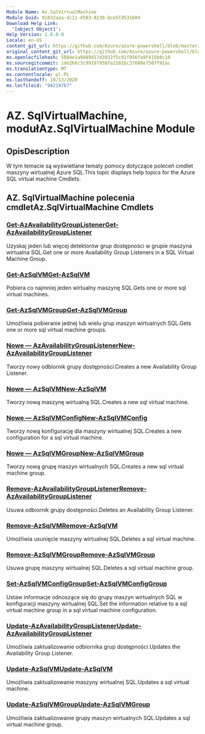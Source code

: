 ```yaml
---
Module Name: Az.SqlVirtualMachine
Module Guid: 91832aaa-dc11-4583-8239-bce5fd531604
Download Help Link:
  '[object Object]': 
Help Version: 1.0.0.0
Locale: en-US
content_git_url: https://github.com/Azure/azure-powershell/blob/master/src/SqlVirtualMachine/SqlVirtualMachine/help/Az.SqlVirtualMachine.md
original_content_git_url: https://github.com/Azure/azure-powershell/blob/master/src/SqlVirtualMachine/SqlVirtualMachine/help/Az.SqlVirtualMachine.md
ms.openlocfilehash: 5084e1a9889d17d3932f5c91f056fa9f415b8c18
ms.sourcegitcommit: 1de2b6c3c99197958fa2101bc37680e7507f91ac
ms.translationtype: MT
ms.contentlocale: pl-PL
ms.lasthandoff: 10/13/2020
ms.locfileid: "94219767"
---
```

# <span data-ttu-id="4ebc8-101">AZ. SqlVirtualMachine, moduł</span><span class="sxs-lookup"><span data-stu-id="4ebc8-101">Az.SqlVirtualMachine Module</span></span>
## <span data-ttu-id="4ebc8-102">Opis</span><span class="sxs-lookup"><span data-stu-id="4ebc8-102">Description</span></span>
<span data-ttu-id="4ebc8-103">W tym temacie są wyświetlane tematy pomocy dotyczące poleceń cmdlet maszyny wirtualnej Azure SQL.</span><span class="sxs-lookup"><span data-stu-id="4ebc8-103">This topic displays help topics for the Azure SQL virtual machine Cmdlets.</span></span>

## <span data-ttu-id="4ebc8-104">AZ. SqlVirtualMachine polecenia cmdlet</span><span class="sxs-lookup"><span data-stu-id="4ebc8-104">Az.SqlVirtualMachine Cmdlets</span></span>
### [<span data-ttu-id="4ebc8-105">Get-AzAvailabilityGroupListener</span><span class="sxs-lookup"><span data-stu-id="4ebc8-105">Get-AzAvailabilityGroupListener</span></span>](Get-AzAvailabilityGroupListener.md)
<span data-ttu-id="4ebc8-106">Uzyskaj jeden lub więcej detektorów grup dostępności w grupie maszyna wirtualna SQL.</span><span class="sxs-lookup"><span data-stu-id="4ebc8-106">Get one or more Availability Group Listeners in a SQL Virtual Machine Group.</span></span>

### [<span data-ttu-id="4ebc8-107">Get-AzSqlVM</span><span class="sxs-lookup"><span data-stu-id="4ebc8-107">Get-AzSqlVM</span></span>](Get-AzSqlVM.md)
<span data-ttu-id="4ebc8-108">Pobiera co najmniej jeden wirtualny maszynę SQL.</span><span class="sxs-lookup"><span data-stu-id="4ebc8-108">Gets one or more sql virtual machines.</span></span>

### [<span data-ttu-id="4ebc8-109">Get-AzSqlVMGroup</span><span class="sxs-lookup"><span data-stu-id="4ebc8-109">Get-AzSqlVMGroup</span></span>](Get-AzSqlVMGroup.md)
<span data-ttu-id="4ebc8-110">Umożliwia pobieranie jednej lub wielu grup maszyn wirtualnych SQL.</span><span class="sxs-lookup"><span data-stu-id="4ebc8-110">Gets one or more sql virtual machine groups.</span></span>

### [<span data-ttu-id="4ebc8-111">Nowe — AzAvailabilityGroupListener</span><span class="sxs-lookup"><span data-stu-id="4ebc8-111">New-AzAvailabilityGroupListener</span></span>](New-AzAvailabilityGroupListener.md)
<span data-ttu-id="4ebc8-112">Tworzy nowy odbiornik grupy dostępności.</span><span class="sxs-lookup"><span data-stu-id="4ebc8-112">Creates a new Availability Group Listener.</span></span>

### [<span data-ttu-id="4ebc8-113">Nowe — AzSqlVM</span><span class="sxs-lookup"><span data-stu-id="4ebc8-113">New-AzSqlVM</span></span>](New-AzSqlVM.md)
<span data-ttu-id="4ebc8-114">Tworzy nową maszynę wirtualną SQL.</span><span class="sxs-lookup"><span data-stu-id="4ebc8-114">Creates a new sql virtual machine.</span></span>

### [<span data-ttu-id="4ebc8-115">Nowe — AzSqlVMConfig</span><span class="sxs-lookup"><span data-stu-id="4ebc8-115">New-AzSqlVMConfig</span></span>](New-AzSqlVMConfig.md)
<span data-ttu-id="4ebc8-116">Tworzy nową konfigurację dla maszyny wirtualnej SQL.</span><span class="sxs-lookup"><span data-stu-id="4ebc8-116">Creates a new configuration for a sql virtual machine.</span></span>

### [<span data-ttu-id="4ebc8-117">Nowe — AzSqlVMGroup</span><span class="sxs-lookup"><span data-stu-id="4ebc8-117">New-AzSqlVMGroup</span></span>](New-AzSqlVMGroup.md)
<span data-ttu-id="4ebc8-118">Tworzy nową grupę maszyn wirtualnych SQL.</span><span class="sxs-lookup"><span data-stu-id="4ebc8-118">Creates a new sql virtual machine group.</span></span>

### [<span data-ttu-id="4ebc8-119">Remove-AzAvailabilityGroupListener</span><span class="sxs-lookup"><span data-stu-id="4ebc8-119">Remove-AzAvailabilityGroupListener</span></span>](Remove-AzAvailabilityGroupListener.md)
<span data-ttu-id="4ebc8-120">Usuwa odbiornik grupy dostępności.</span><span class="sxs-lookup"><span data-stu-id="4ebc8-120">Deletes an Availability Group Listener.</span></span>

### [<span data-ttu-id="4ebc8-121">Remove-AzSqlVM</span><span class="sxs-lookup"><span data-stu-id="4ebc8-121">Remove-AzSqlVM</span></span>](Remove-AzSqlVM.md)
<span data-ttu-id="4ebc8-122">Umożliwia usunięcie maszyny wirtualnej SQL.</span><span class="sxs-lookup"><span data-stu-id="4ebc8-122">Deletes a sql virtual machine.</span></span>

### [<span data-ttu-id="4ebc8-123">Remove-AzSqlVMGroup</span><span class="sxs-lookup"><span data-stu-id="4ebc8-123">Remove-AzSqlVMGroup</span></span>](Remove-AzSqlVMGroup.md)
<span data-ttu-id="4ebc8-124">Usuwa grupę maszyny wirtualnej SQL.</span><span class="sxs-lookup"><span data-stu-id="4ebc8-124">Deletes a sql virtual machine group.</span></span>

### [<span data-ttu-id="4ebc8-125">Set-AzSqlVMConfigGroup</span><span class="sxs-lookup"><span data-stu-id="4ebc8-125">Set-AzSqlVMConfigGroup</span></span>](Set-AzSqlVMConfigGroup.md)
<span data-ttu-id="4ebc8-126">Ustaw informacje odnoszące się do grupy maszyn wirtualnych SQL w konfiguracji maszyny wirtualnej SQL.</span><span class="sxs-lookup"><span data-stu-id="4ebc8-126">Set the information relative to a sql virtual machine group in a sql virtual machine configuration.</span></span>

### [<span data-ttu-id="4ebc8-127">Update-AzAvailabilityGroupListener</span><span class="sxs-lookup"><span data-stu-id="4ebc8-127">Update-AzAvailabilityGroupListener</span></span>](Update-AzAvailabilityGroupListener.md)
<span data-ttu-id="4ebc8-128">Umożliwia zaktualizowanie odbiornika grup dostępności.</span><span class="sxs-lookup"><span data-stu-id="4ebc8-128">Updates the Availability Group Listener.</span></span>

### [<span data-ttu-id="4ebc8-129">Update-AzSqlVM</span><span class="sxs-lookup"><span data-stu-id="4ebc8-129">Update-AzSqlVM</span></span>](Update-AzSqlVM.md)
<span data-ttu-id="4ebc8-130">Umożliwia zaktualizowanie maszyny wirtualnej SQL.</span><span class="sxs-lookup"><span data-stu-id="4ebc8-130">Updates a sql virtual machine.</span></span>

### [<span data-ttu-id="4ebc8-131">Update-AzSqlVMGroup</span><span class="sxs-lookup"><span data-stu-id="4ebc8-131">Update-AzSqlVMGroup</span></span>](Update-AzSqlVMGroup.md)
<span data-ttu-id="4ebc8-132">Umożliwia zaktualizowanie grupy maszyn wirtualnych SQL.</span><span class="sxs-lookup"><span data-stu-id="4ebc8-132">Updates a sql virtual machine group.</span></span>

